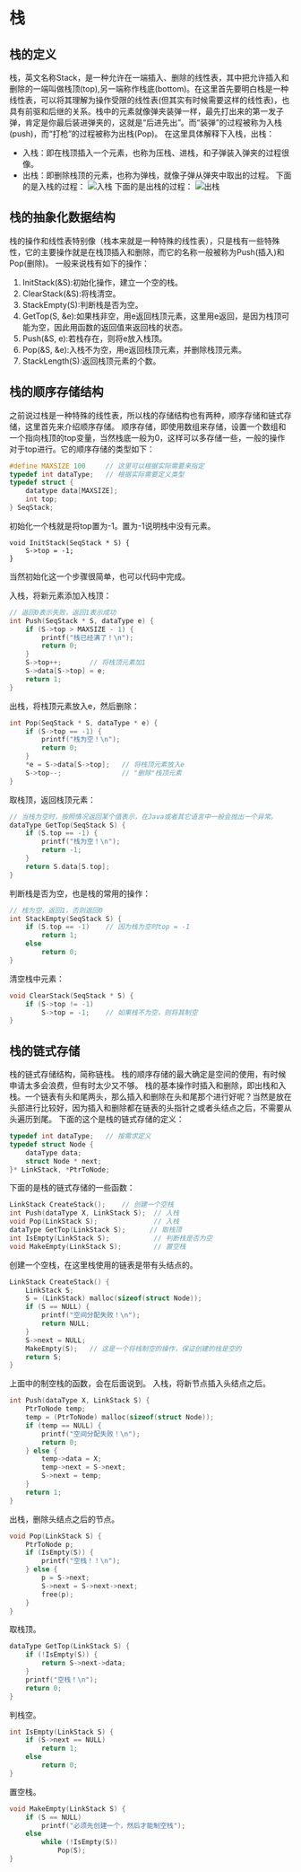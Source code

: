 # 栈
## 栈的定义
栈，英文名称Stack，是一种允许在一端插入、删除的线性表，其中把允许插入和删除的一端叫做栈顶(top),另一端称作栈底(bottom)。在这里首先要明白栈是一种线性表，可以将其理解为操作受限的线性表(但其实有时候需要这样的线性表)，也具有前驱和后继的关系。栈中的元素就像弹夹装弹一样，最先打出来的第一发子弹，肯定是你最后装进弹夹的，这就是“后进先出”。而“装弹”的过程被称为入栈(push)，而“打枪”的过程被称为出栈(Pop)。
在这里具体解释下入栈，出栈：
+ 入栈：即在栈顶插入一个元素，也称为压栈、进栈，和子弹装入弹夹的过程很像。
+ 出栈：即删除栈顶的元素，也称为弹栈，就像子弹从弹夹中取出的过程。
下面的是入栈的过程：
![入栈](入栈.png)
下面的是出栈的过程：
![出栈](出栈.png)
## 栈的抽象化数据结构
栈的操作和线性表特别像（栈本来就是一种特殊的线性表），只是栈有一些特殊性，它的主要操作就是在栈顶插入和删除，而它的名称一般被称为Push(插入)和Pop(删除)。
一般来说栈有如下的操作：
1. InitStack(&S):初始化操作，建立一个空的栈。
1. ClearStack(&S):将栈清空。
1. StackEmpty(S):判断栈是否为空。
1. GetTop(S, &e):如果栈非空，用e返回栈顶元素，这里用e返回，是因为栈顶可能为空，因此用函数的返回值来返回栈的状态。
1. Push(&S, e):若栈存在，则将e放入栈顶。
1. Pop(&S, &e):入栈不为空，用e返回栈顶元素，并删除栈顶元素。
1. StackLength(S):返回栈顶元素的个数。
## 栈的顺序存储结构
之前说过栈是一种特殊的线性表，所以栈的存储结构也有两种，顺序存储和链式存储，这里首先来介绍顺序存储。
顺序存储，即使用数组来存储，设置一个数组和一个指向栈顶的top变量，当然栈底一般为0，这样可以多存储一些，一般的操作对于top进行。它的顺序存储的类型如下：
```c
#define MAXSIZE 100     // 这里可以根据实际需要来指定
typedef int dataType;   // 根据实际需要定义类型
typedef struct {
    datatype data[MAXSIZE];
    int top;
} SeqStack;
```
初始化一个栈就是将top置为-1。置为-1说明栈中没有元素。
```
void InitStack(SeqStack * S) {
    S->top = -1;
}
```
当然初始化这一个步骤很简单，也可以代码中完成。

入栈，将新元素添加入栈顶：
```c
// 返回0表示失败，返回1表示成功
int Push(SeqStack * S, dataType e) {
    if (S->top > MAXSIZE - 1) {
        printf("栈已经满了！\n");
        return 0;
    }
    S->top++;       // 将栈顶元素加1
    S->data[S->top] = e;
    return 1;
}
```
出栈，将栈顶元素放入e，然后删除：
```c
int Pop(SeqStack * S, dataType * e) {
    if (S->top == -1) {
        printf("栈为空！\n");
        return 0;
    }
    *e = S->data[S->top];   // 将栈顶元素放入e
    S->top--;               // "删除"栈顶元素
}
```
取栈顶，返回栈顶元素：
```c
// 当栈为空时，按照情况返回某个值表示，在Java或者其它语言中一般会抛出一个异常。
dataType GetTop(SeqStack S) {
    if (S.top == -1) {
        printf("栈为空！\n");
        return -1;
    }
    return S.data[S.top];
}
```
判断栈是否为空，也是栈的常用的操作：
```c
// 栈为空，返回1，否则返回0
int StackEmpty(SeqStack S) {
    if (S.top == -1)    // 因为栈为空时top = -1
        return 1;
    else
        return 0;
}
```
清空栈中元素：
```c
void ClearStack(SeqStack * S) {
    if (S->top != -1)
        S->top = -1;    // 如果栈不为空，则将其制空
}
```
## 栈的链式存储
栈的链式存储结构，简称链栈。
栈的顺序存储的最大确定是空间的使用，有时候申请太多会浪费，但有时太少又不够。
栈的基本操作时插入和删除，即出栈和入栈。一个链表有头和尾两头，那么插入和删除在头和尾那个进行好呢？当然是放在头部进行比较好，因为插入和删除都在链表的头指针之或者头结点之后，不需要从头遍历到尾。
下面的这个是栈的链式存储的定义：
```c
typedef int dataType;   // 按需求定义
typedef struct Node {
    dataType data;
    struct Node * next;
}* LinkStack, *PtrToNode;
```
下面的是栈的链式存储的一些函数：
```c
LinkStack CreateStack();    // 创建一个空栈
int Push(dataType X, LinkStack S);  // 入栈
void Pop(LinkStack S);              // 入栈 
dataType GetTop(LinkStack S);      // 取栈顶
int IsEmpty(LinkStack S);           // 判断栈是否为空
void MakeEmpty(LinkStack S);        // 置空栈
```
创建一个空栈，在这里栈使用的链表是带有头结点的。
```c
LinkStack CreateStack() {
    LinkStack S;
    S = (LinkStack) malloc(sizeof(struct Node));
    if (S == NULL) {
        printf("空间分配失败！\n");
        return NULL;
    }
    S->next = NULL;
    MakeEmpty(S);   // 这是一个将栈制空的操作，保证创建的栈是空的
    return S;
}
```
上面中的制空栈的函数，会在后面说到。
入栈，将新节点插入头结点之后。
```c
int Push(dataType X, LinkStack S) {
    PtrToNode temp;
    temp = (PtrToNode) malloc(sizeof(struct Node));
    if (temp == NULL) {
        printf("空间分配失败！\n");
        return 0;
    } else {
        temp->data = X;
        temp->next = S->next;
        S->next = temp;
    }
    return 1;
}
```
出栈，删除头结点之后的节点。
```c
void Pop(LinkStack S) {
    PtrToNode p;
    if (IsEmpty(S)) {
        printf("空栈！！\n");
    } else {
        p = S->next;
        S->next = S->next->next;
        free(p);
    }
}
```
取栈顶。
```c
dataType GetTop(LinkStack S) {
    if (!IsEmpty(S)) {
        return S->next->data;
    }
    printf("空栈！\n");
    return 0;
}
```
判栈空。
```c
int IsEmpty(LinkStack S) {
    if (S->next == NULL)
        return 1;
    else
        return 0;
}
```
置空栈。
```c
void MakeEmpty(LinkStack S) {
    if (S == NULL) 
        printf("必须先创建一个，然后才能制空栈");
    else
        while (!IsEmpty(S))
            Pop(S);
}
```